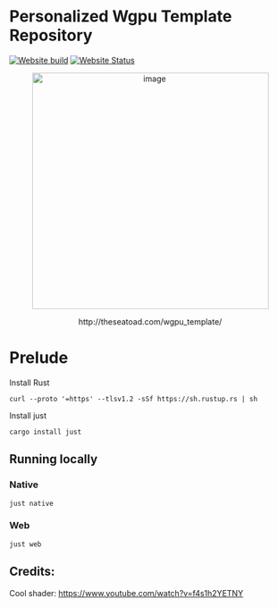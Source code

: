 # Personalized Wgpu Template Repository
[![Website build](https://github.com/theseatoad/wgpu_template/actions/workflows/release.yml/badge.svg)](https://github.com/theseatoad/wgpu_template/actions)
[![Website Status](https://img.shields.io/badge/Website-Up-brightgreen)](http://theseatoad.com/wgpu_template/)
<p align="center">
<img width="423" alt="image" src="https://github.com/theseatoad/wgpu_template/assets/109775391/caf4035f-a5e9-4760-b3bb-0b3ce4061c7b">
</p>
<p align="center">
  http://theseatoad.com/wgpu_template/
</p>


# Prelude
Install Rust

`curl --proto '=https' --tlsv1.2 -sSf https://sh.rustup.rs | sh`

Install just

`cargo install just`

## Running locally

### Native
`just native`

### Web
`just web`


## Credits:
Cool shader: https://www.youtube.com/watch?v=f4s1h2YETNY